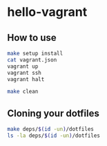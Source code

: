 # hello-vagrant

## How to use
```sh
make setup install
cat vagrant.json
vagrant up
vagrant ssh
vagrant halt
```
```sh
make clean
```

## Cloning your dotfiles
```sh
make deps/$(id -un)/dotfiles
ls -la deps/$(id -un)/dotfiles
```

